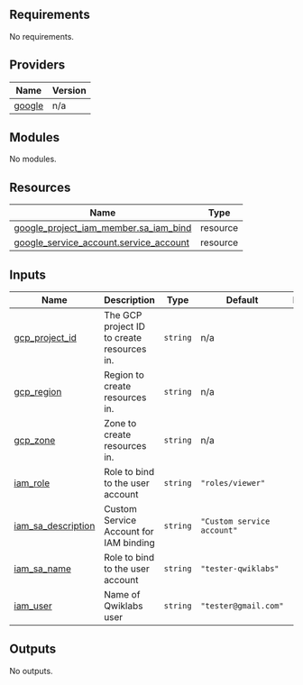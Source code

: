 ## Requirements

No requirements.

## Providers

| Name | Version |
|------|---------|
| <a name="provider_google"></a> [google](#provider\_google) | n/a |

## Modules

No modules.

## Resources

| Name | Type |
|------|------|
| [google_project_iam_member.sa_iam_bind](https://registry.terraform.io/providers/hashicorp/google/latest/docs/resources/project_iam_member) | resource |
| [google_service_account.service_account](https://registry.terraform.io/providers/hashicorp/google/latest/docs/resources/service_account) | resource |

## Inputs

| Name | Description | Type | Default | Required |
|------|-------------|------|---------|:--------:|
| <a name="input_gcp_project_id"></a> [gcp\_project\_id](#input\_gcp\_project\_id) | The GCP project ID to create resources in. | `string` | n/a | yes |
| <a name="input_gcp_region"></a> [gcp\_region](#input\_gcp\_region) | Region to create resources in. | `string` | n/a | yes |
| <a name="input_gcp_zone"></a> [gcp\_zone](#input\_gcp\_zone) | Zone to create resources in. | `string` | n/a | yes |
| <a name="input_iam_role"></a> [iam\_role](#input\_iam\_role) | Role to bind to the user account | `string` | `"roles/viewer"` | no |
| <a name="input_iam_sa_description"></a> [iam\_sa\_description](#input\_iam\_sa\_description) | Custom Service Account for IAM binding | `string` | `"Custom service account"` | no |
| <a name="input_iam_sa_name"></a> [iam\_sa\_name](#input\_iam\_sa\_name) | Role to bind to the user account | `string` | `"tester-qwiklabs"` | no |
| <a name="input_iam_user"></a> [iam\_user](#input\_iam\_user) | Name of Qwiklabs user | `string` | `"tester@gmail.com"` | no |

## Outputs

No outputs.
